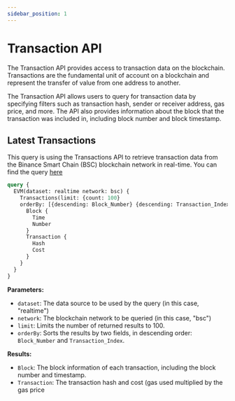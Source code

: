 ```yaml
---
sidebar_position: 1
---
```


# Transaction API

The Transaction API provides access to transaction data on the blockchain. Transactions are the fundamental unit of account on a blockchain and represent the transfer of value from one address to another.

The Transaction API allows users to query for transaction data by specifying filters such as transaction hash, sender or receiver address, gas price, and more. The API also provides information about the block that the transaction was included in, including block number and block timestamp.

## Latest Transactions

This query is using the Transactions API to retrieve transaction data from the Binance Smart Chain (BSC) blockchain network in real-time.
You can find the query [here](https://graphql.bitquery.io/ide/Last-transactions-with-cost)

```graphql
query {
  EVM(dataset: realtime network: bsc) {
    Transactions(limit: {count: 100}
    orderBy: [{descending: Block_Number} {descending: Transaction_Index}]) {
      Block {
        Time
        Number
      }
      Transaction {
        Hash
        Cost
      }
    }
  }
}
```


**Parameters:**

-   `dataset`: The data source to be used by the query (in this case, "realtime")
-   `network`: The blockchain network to be queried (in this case, "bsc")
-   `limit`: Limits the number of returned results to 100.
-   `orderBy`: Sorts the results by two fields, in descending order: `Block_Number` and `Transaction_Index`.

**Results:**

-   `Block`: The block information of each transaction, including the block number and timestamp.
-   `Transaction`: The transaction hash and cost (gas used multiplied by the gas price
